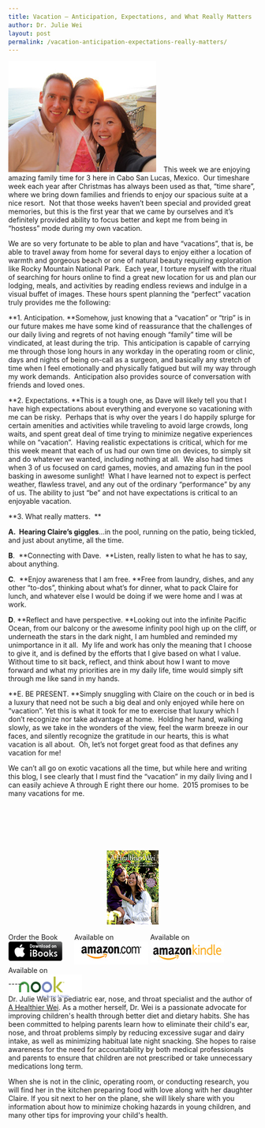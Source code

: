 ```yaml
---
title: Vacation – Anticipation, Expectations, and What Really Matters
author: Dr. Julie Wei
layout: post
permalink: /vacation-anticipation-expectations-really-matters/
---
```

<img class="alignleft wp-image-1151 size-medium" style="margin-right: 15px;" src="/wp-content/uploads/2015/01/IMG_3010-300x225.jpg" alt="Vacation" width="300" height="225" />This week we are enjoying amazing family time for 3 here in Cabo San Lucas, Mexico.  Our timeshare week each year after Christmas has always been used as that, “time share”, where we bring down families and friends to enjoy our spacious suite at a nice resort.  Not that those weeks haven’t been special and provided great memories, but this is the first year that we came by ourselves and it’s definitely provided ability to focus better and kept me from being in “hostess” mode during my own vacation.

We are so very fortunate to be able to plan and have “vacations”, that is, be able to travel away from home for several days to enjoy either a location of warmth and gorgeous beach or one of natural beauty requiring exploration like Rocky Mountain National Park.  Each year, I torture myself with the ritual of searching for hours online to find a great new location for us and plan our lodging, meals, and activities by reading endless reviews and indulge in a visual buffet of images. These hours spent planning the “perfect” vacation truly provides me the following:

**1. Anticipation. **Somehow, just knowing that a “vacation” or “trip” is in our future makes me have some kind of reassurance that the challenges of our daily living and regrets of not having enough “family” time will be vindicated, at least during the trip.  This anticipation is capable of carrying me through those long hours in any workday in the operating room or clinic, days and nights of being on-call as a surgeon, and basically any stretch of time when I feel emotionally and physically fatigued but will my way through my work demands.  Anticipation also provides source of conversation with friends and loved ones.

**2. Expectations. **This is a tough one, as Dave will likely tell you that I have high expectations about everything and everyone so vacationing with me can be risky.  Perhaps that is why over the years I do happily splurge for certain amenities and activities while traveling to avoid large crowds, long waits, and spent great deal of time trying to minimize negative experiences while on “vacation”.  Having realistic expectations is critical, which for me this week meant that each of us had our own time on devices, to simply sit and do whatever we wanted, including nothing at all.  We also had times when 3 of us focused on card games, movies, and amazing fun in the pool basking in awesome sunlight!  What I have learned not to expect is perfect weather, flawless travel, and any out of the ordinary “performance” by any of us. The ability to just “be” and not have expectations is critical to an enjoyable vacation.

**3. What really matters.  **

**A.  Hearing Claire’s giggles**&#8230;in the pool, running on the patio, being tickled, and just about anytime, all the time.

**B**.  **Connecting with Dave.  **Listen, really listen to what he has to say, about anything.

**C**.  **Enjoy awareness that I am free. **Free from laundry, dishes, and any other “to-dos”, thinking about what’s for dinner, what to pack Claire for lunch, and whatever else I would be doing if we were home and I was at work.

**D**. **Reflect and have perspective. **Looking out into the infinite Pacific Ocean, from our balcony or the awesome infinity pool high up on the cliff, or underneath the stars in the dark night, I am humbled and reminded my unimportance in it all.  My life and work has only the meaning that I choose to give it, and is defined by the efforts that I give based on what I value. Without time to sit back, reflect, and think about how I want to move forward and what my priorities are in my daily life, time would simply sift through me like sand in my hands.

**E. BE PRESENT. **Simply snuggling with Claire on the couch or in bed is a luxury that need not be such a big deal and only enjoyed while here on “vacation”. Yet this is what it took for me to exercise that luxury which I don’t recognize nor take advantage at home.  Holding her hand, walking slowly, as we take in the wonders of the view, feel the warm breeze in our faces, and silently recognize the gratitude in our hearts, this is what vacation is all about.  Oh, let’s not forget great food as that defines any vacation for me!

We can’t all go on exotic vacations all the time, but while here and writing this blog, I see clearly that I must find the “vacation” in my daily living and I can easily achieve A through E right there our home.  2015 promises to be many vacations for me.

&nbsp;

&nbsp;

&nbsp;

<span style="width:105px;display:table;margin:0 auto;"><a href="the-book/"><img src="/wp-content/uploads/2014/04/AHealthierWei_cover_150.png" /></a></span>

<p style="height:80px">
  <span style="width:130px;display:inline-block;vertical-align:top;"> Order the Book <a href="https://itunes.apple.com/us/book/a-healthier-wei/id806784060?ls=1&mt=11#" target="_blank" > <img class="size-full wp-image-944" alt="Apple iBooks" title="Apple iBooks" src="/wp-content/uploads/2014/02/Download_on_iBooks_Badge_US-UK_110x40_090513.png" width="110" height="40" /></a> </span> <span style="width:150px;display:inline-block;vertical-align:top;">Available on <a href="http://amzn.to/1fSNqeb" target="_blank" > <img class="size-full wp-image-945" alt="Amazon.com" title="Amazon.com" src="/wp-content/uploads/2014/02/amazon_com_logo_160.jpg" width="160" height="47" /> </a> </span> <span  style="width:150px;display:inline-block;vertical-align:top;">Available on <a href="http://amzn.to/1eHEfNl" target="_blank" > <img class="size-full wp-image-946" alt="Amazon Kindle" title="Amazon Kindle" src="/wp-content/uploads/2014/02/kindle_logo_160.jpg" width="160" height="43" /> </a> </span> <span style="width:150px;display:inline-block;vertical-align:top;">Available on <a href="http://www.barnesandnoble.com/w/a-healthier-wei-julie-wei/1118260302?ean=2940148244592&itm=1&usri=2940148244592" target="_blank" > <img class="size-full wp-image-947" alt="Nook" title="Nook" src="/wp-content/uploads/2014/02/nook_logo_160.png" width="160" height="52" /></a> </span>
</p>

\-----

Dr. Julie Wei is a pediatric ear, nose, and throat specialist and the author of [A Healthier Wei][1]. As a mother herself, Dr. Wei is a passionate advocate for improving children's health through better diet and dietary habits. She has been committed to helping parents learn how to eliminate their child's ear, nose, and throat problems simply by reducing excessive sugar and dairy intake, as well as minimizing habitual late night snacking. She hopes to raise awareness for the need for accountability by both medical professionals and parents to ensure that children are not prescribed or take unnecessary medications long term. 

When she is not in the clinic, operating room, or conducting research, you will find her in the kitchen preparing food with love along with her daughter Claire. If you sit next to her on the plane, she will likely share with you information about how to minimize choking hazards in young children, and many other tips for improving your child's health.

 [1]: the-book